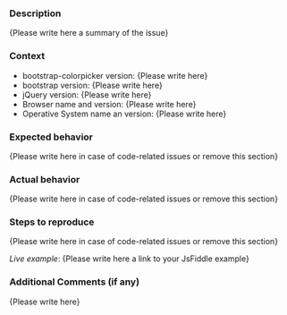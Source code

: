 <!-- 

FILLING THIS TEMPLATE IS MANDATORY IN CASE OF REPORTING A BUG!!

Thank you for your contribution to bootstrap-colorpicker! Please replace {Please write here *} with your description.
Please note that issues not following this template may be potentially discarded if they are not easily reproduceable 
with live examples (in case of code issues) and/or the description is not clear enough.
-->

### Description

{Please write here a summary of the issue}

<!--
The following sections are only mandatory for bug reports.
For feature requests and other kind of tickets, you only need to fill the first section,
optionally with additional comments and examples.
-->
### Context

- bootstrap-colorpicker version: {Please write here}
- bootstrap version: {Please write here}
- jQuery version: {Please write here}
- Browser name and version: {Please write here}
- Operative System name an version: {Please write here}

### Expected behavior

{Please write here in case of code-related issues or remove this section}

### Actual behavior

{Please write here in case of code-related issues or remove this section}

### Steps to reproduce

{Please write here in case of code-related issues or remove this section}

<!--
Live examples are MANDATORY for code-related issues
You have a JsFiddle template here: http://jsfiddle.net/0vopxm13/157/ which is using the latest master version of the library.
-->
*Live example*: {Please write here a link to your JsFiddle example}

### Additional Comments (if any)

{Please write here}
